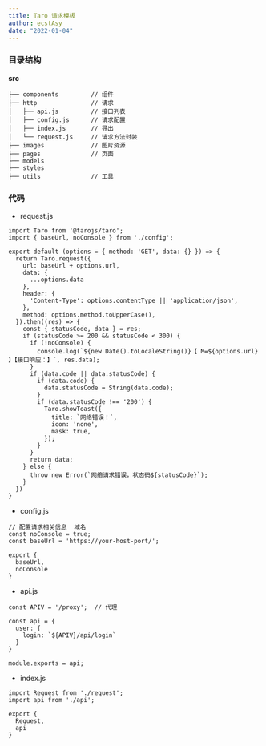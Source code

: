 ```yaml
---
title: Taro 请求模板
author: ecstAsy
date: "2022-01-04"
---
```


### 目录结构

**src**

    ├── components         // 组件
    ├── http               // 请求
    │   ├── api.js         // 接口列表
    │   ├── config.js      // 请求配置
    │   ├── index.js       // 导出
    │   └── request.js     // 请求方法封装
    ├── images             // 图片资源
    ├── pages              // 页面
    ├── models
    ├── styles
    ├── utils              // 工具

### 代码

- request.js

```
import Taro from '@tarojs/taro';
import { baseUrl, noConsole } from './config';

export default (options = { method: 'GET', data: {} }) => {
  return Taro.request({
    url: baseUrl + options.url,
    data: {
      ...options.data
    },
    header: {
      'Content-Type': options.contentType || 'application/json',
    },
    method: options.method.toUpperCase(),
  }).then((res) => {
    const { statusCode, data } = res;
    if (statusCode >= 200 && statusCode < 300) {
      if (!noConsole) {
        console.log(`${new Date().toLocaleString()}【 M=${options.url} 】【接口响应：】`, res.data);
      }
      if (data.code || data.statusCode) {
        if (data.code) {
          data.statusCode = String(data.code);
        }
        if (data.statusCode !== '200') {
          Taro.showToast({
            title: `网络错误！`,
            icon: 'none',
            mask: true,
          });
        }
      }
      return data;
    } else {
      throw new Error(`网络请求错误，状态码${statusCode}`);
    }
  })
}

```

- config.js

```
// 配置请求相关信息  域名
const noConsole = true;
const baseUrl = 'https://your-host-port/';

export {
  baseUrl,
  noConsole
}
```

- api.js

```
const APIV = '/proxy';  // 代理

const api = {
  user: {
    login: `${APIV}/api/login`
  }
}

module.exports = api;
```

- index.js

```
import Request from './request';
import api from './api';

export {
  Request,
  api
}
```
